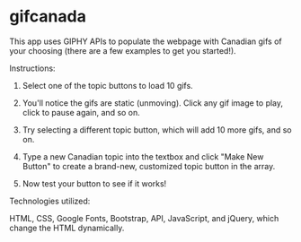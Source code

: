 # gifcanada

This app uses GIPHY APIs to populate the webpage with Canadian gifs of your choosing (there are a few examples to get you started!).


Instructions:

1. Select one of the topic buttons to load 10 gifs. 

2. You'll notice the gifs are static (unmoving). Click any gif image to play, click to pause again, and so on.

3. Try selecting a different topic button, which will add 10 more gifs, and so on. 

4. Type a new Canadian topic into the textbox and click "Make New Button" to create a brand-new, customized topic button in the array. 

5. Now test your button to see if it works!


Technologies utilized:

HTML, CSS, Google Fonts, Bootstrap, API, JavaScript, and jQuery, which change the HTML dynamically.
